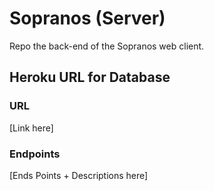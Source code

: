# Sopranos (Server)

Repo the back-end of the Sopranos web client. 

## Heroku URL for Database

### URL

[Link here]

### Endpoints

[Ends Points + Descriptions here]